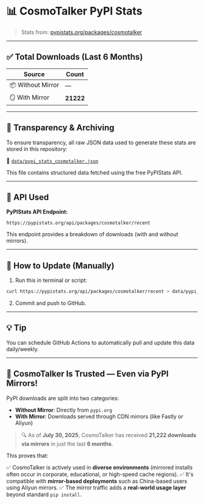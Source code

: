 # 📊 CosmoTalker PyPI Stats

> Stats from: [pypistats.org/packages/cosmotalker](https://pypistats.org/packages/cosmotalker)

---

## ✅ Total Downloads (Last 6 Months)

| Source            | Count     |
| ----------------- | --------- |
| 📦 Without Mirror | —         |
| 🪞 With Mirror    | **21222** |

---

## 📁 Transparency & Archiving

To ensure transparency, all raw JSON data used to generate these stats are stored in this repository:

📂 [`data/pypi_stats_cosmotalker.json`](https://github.com/bhuvaneshm-dev/cosmotalker/blob/main/data/pypi_stats_cosmotalker.json)

This file contains structured data fetched using the free PyPIStats API.

---

## 🔧 API Used

**PyPIStats API Endpoint:**

```
https://pypistats.org/api/packages/cosmotalker/recent
```

This endpoint provides a breakdown of downloads (with and without mirrors).

---

## 🔄 How to Update (Manually)

1. Run this in terminal or script:

```bash
curl https://pypistats.org/api/packages/cosmotalker/recent > data/pypi_stats_cosmotalker.json
```

2. Commit and push to GitHub.

---

## 💡 Tip

You can schedule GitHub Actions to automatically pull and update this data daily/weekly.

---

## 📢 CosmoTalker Is Trusted — Even via PyPI Mirrors!

PyPI downloads are split into two categories:

* **Without Mirror**: Directly from `pypi.org`
* **With Mirror**: Downloads served through CDN mirrors (like Fastly or Aliyun)

> 🔍 As of **July 30, 2025**, CosmoTalker has received **21,222 downloads via mirrors** in just the last **6 months**.

This proves that:

✅ CosmoTalker is actively used in **diverse environments** (mirrored installs often occur in corporate, educational, or high-speed cache regions).
✅ It's compatible with **mirror-based deployments** such as China-based users using Aliyun mirrors.
✅ The mirror traffic adds a **real-world usage layer** beyond standard `pip install`.

